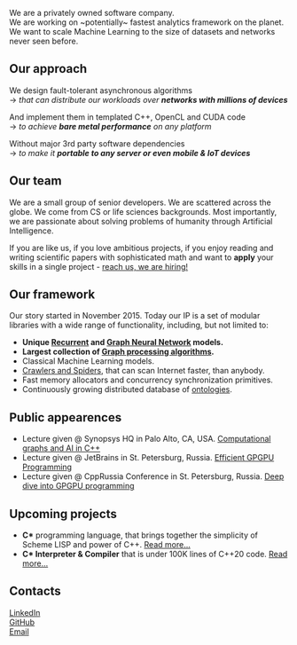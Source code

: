 We are a privately owned software company. <br/>
We are working on ~potentially~ fastest analytics framework on the planet. <br/>
We want to scale Machine Learning to the size of datasets and networks never seen before.
				
## Our approach

We design fault-tolerant asynchronous algorithms <br/>
&rarr; *that can distribute our workloads over **networks with millions of devices***<br/>
	
And implement them in templated C++, OpenCL and CUDA code <br/>
&rarr; *to achieve **bare metal performance** on any platform*<br/>
	
Without major 3rd party software dependencies <br/>
&rarr; *to make it **portable to any server or even mobile & IoT devices***

## Our team

We are a small group of senior developers. We are scattered across the globe. We come from CS or life sciences backgrounds. Most importantly, we are passionate about solving problems of humanity through Artificial Intelligence.

If you are like us, if you love ambitious projects, if you enjoy reading and writing scientific papers with sophisticated math and want to **apply** your skills in a single project - [reach us, we are hiring!](mailto:a@unum.xyz)

## Our framework

Our story started in November 2015. Today our IP is a set of modular libraries with a wide range of functionality, including, but not limited to:
- **Unique [Recurrent](https://en.wikipedia.org/wiki/Recurrent_neural_network) and [Graph Neural Network](https://arxiv.org/abs/1901.00596) models.**
- **Largest collection of [Graph processing algorithms](https://en.wikipedia.org/wiki/Category:Graph_algorithms).**
- Classical Machine Learning models.
- [Crawlers and Spiders](https://en.wikipedia.org/wiki/Web_crawler), that can scan Internet faster, than anybody.
- Fast memory allocators and concurrency synchronization primitives.
- Continuously growing distributed database of [ontologies](https://en.wikipedia.org/wiki/Ontology_(information_science)).

## Public appearences

- Lecture given @ Synopsys HQ in Palo Alto, CA, USA. [Computational graphs and AI in C++](https://github.com/ashvardanian/NeuralSTL)
- Lecture given @ JetBrains in St. Petersburg, Russia. [Efficient GPGPU Programming](https://youtu.be/BUtHOftDm_Y)
- Lecture given @ CppRussia Conference in St. Petersburg, Russia. [Deep dive into GPGPU programming](https://github.com/ashvardanian/SandboxGPUs)

## Upcoming projects

- __C*__ programming language, that brings together the simplicity of Scheme LISP and power of C++. [Read more...](cstar.md)
- __C* Interpreter & Compiler__ that is under 100K lines of C++20 code. [Read more...](compiler.md)

## Contacts

[LinkedIn](linkedin.com/company/unum-xyz)<br/>
[GitHub](https://github.com/UnumXYZ)<br/>
[Email](mailto:a@unum.xyz)<br/>
